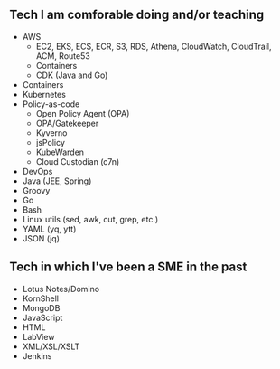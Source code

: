 ## Tech I am comforable doing and/or teaching

- AWS
  - EC2, EKS, ECS, ECR, S3, RDS, Athena, CloudWatch, CloudTrail, ACM, Route53
  - Containers
  - CDK (Java and Go)
- Containers
- Kubernetes
- Policy-as-code
  - Open Policy Agent (OPA)
  - OPA/Gatekeeper
  - Kyverno
  - jsPolicy
  - KubeWarden
  - Cloud Custodian (c7n)
- DevOps
- Java (JEE, Spring)
- Groovy
- Go
- Bash
- Linux utils (sed, awk, cut, grep, etc.)
- YAML (yq, ytt)
- JSON (jq)

## Tech in which I've been a SME in the past

- Lotus Notes/Domino
- KornShell
- MongoDB
- JavaScript
- HTML
- LabView
- XML/XSL/XSLT
- Jenkins
